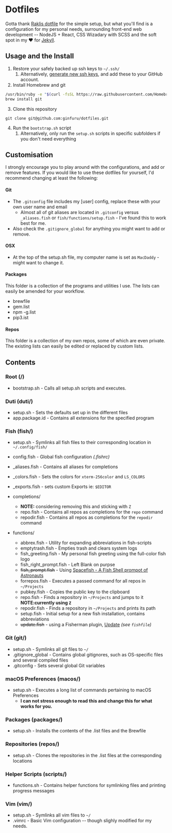 # Dotfiles
Gotta thank [Raklis dotfile](https://github.com/rkalis/dotfiles) for the simple setup, but what you'll find is a configuration for my personal needs, surrounding front-end web development -- NodeJS + React, CSS Wizadary with SCSS and the soft spot in my ❤️ for [Jekyll](https://jekyllrb.com).

## Usage and the Install
1. Restore your safely backed up ssh keys to `~/.ssh/`
    1. Alternatively, [generate new ssh keys](https://help.github.com/articles/generating-a-new-ssh-key-and-adding-it-to-the-ssh-agent/), and add these to your GitHub account.
2. Install Homebrew and git

  ```bash
  /usr/bin/ruby -e "$(curl -fsSL https://raw.githubusercontent.com/Homebrew/install/master/install)"
  brew install git
  ```
3. Clone this repository

  ```
  git clone git@github.com:ginfuru/dotfiles.git
  ```
4. Run the `bootstrap.sh` script
    1. Alternatively, only run the `setup.sh` scripts in specific subfolders if you don't need everything

## Customisation
I strongly encourage you to play around with the configurations, and add or remove features.
If you would like to use these dotfiles for yourself, I'd recommend changing at least the following:

#### Git
* The `.gitconfig` file includes my [user] config, replace these with your own user name and email
  * Almost all of git aliases are located in `.gitconfig` versus `_aliases.fish` or `fish/functions/setup.fish` - I've found this to work best for me. 
* Also check the `.gitignore_global` for anything you might want to add or remove.

#### OSX
* At the top of the setup.sh file, my computer name is set as `MacDaddy` - might want to change it.

####  Packages
This folder is a collection of the programs and utilities I use. The lists can easily be amended for your workflow.

* brewfile
* gem.list
* npm -g.list
* pip3.ist

#### Repos
This folder is a collection of my own repos, some of which are even private. The existing lists can easily be edited or replaced by custom lists.

## Contents

### Root (/)
* bootstrap.sh - Calls all setup.sh scripts and executes.

### Duti (duti/)
* setup.sh - Sets the defaults set up in the different files
* app.package.id - Contains all extensions for the specified program

### Fish (fish/)
* setup.sh - Symlinks all fish files to their corresponding location in `~/.config/fish/`
* config.fish - Global fish configuration _(.fishrc)_
* _aliases.fish - Contains all aliases for completions
* _colors.fish - Sets the colors for `xterm-256color` and `LS_COLORS`
* _exports.fish - sets custom Exports ie: `$EDITOR`

* completions/
  * **NOTE:** considering removing this and sticking with `Z`
  * repo.fish - Contains all repos as completions for the `repo` command
  * repodir.fish - Contains all repos as completions for the `repodir` command
* functions/
  * abbrex.fish - Utility for expanding abbreviations in fish-scripts
  * emptytrash.fish - Empties trash and clears system logs
  * fish_greeting.fish - My personal fish greeting using the full-color fish logo
  * fish_right_prompt.fish - Left Blank on purpse
  * ~~fish_prompt.fish~~ - Using [Spacefish - A Fish Shell prompot of Astronauts](https://github.com/matchai/spacefish) 
  * forrepos.fish - Executes a passed command for all repos in `~/Projects`
  * pubkey.fish - Copies the public key to the clipboard
  * repo.fish - Finds a repository in `~/Projects` and jumps to it **NOTE:currently using `Z`**
  * repodir.fish - Finds a repository in `~/Projects` and prints its path
  * setup.fish - Initial setup for a new fish installation,
  contains abbreviations
  * ~~update.fish~~ - using a Fisherman plugin, [Update](https://github.com/publicarray/update) _(see `fishfile`)_

### Git (git/)
* setup.sh - Symlinks all git files to `~/`
* .gitignore_global - Contains global gitignores, such as OS-specific files and
several compiled files
* .gitconfig - Sets several global Git variables

### macOS Preferences (macos/)
* setup.sh - Executes a long list of commands pertaining to macOS Preferences
  * **I can not stress enough to read this and change this for what works for you.**

### Packages (packages/)
* setup.sh - Installs the contents of the .list files and the Brewfile

### Repositories (repos/)
* setup.sh - Clones the repositories in the .list files at the corresponding
locations

### Helper Scripts (scripts/)
* functions.sh - Contains helper functions for symlinking files and printing
  progress messages

### Vim (vim/)
* setup.sh - Symlinks all vim files to `~/`
* .vimrc - Basic Vim configuration -- though slighly modified for my needs.
